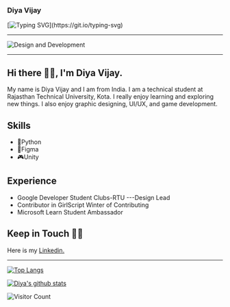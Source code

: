 ### Diya Vijay
[![Typing SVG](https://readme-typing-svg.herokuapp.com/?lines=Welcome+to+my+profile...;Glad+to+see+you+here!)](https://git.io/typing-svg)
<hr>

![Design and Development](https://github.com/DiyaVj/DiyaVj/blob/main/Banner2.gif)
<hr>

## Hi there 👋🏻, I'm Diya Vijay.

My name is Diya Vijay and I am from India. I am a technical student at Rajasthan Technical University, Kota. I really enjoy learning and exploring new things. I also enjoy graphic designing, UI/UX, and game development.

## Skills
* 🐍Python
* 📱Figma
* 🎮Unity
## Experience
* Google Developer Student Clubs-RTU ---Design Lead
* Contributor in GirlScript Winter of Contributing
* Microsoft Learn Student Ambassador

## Keep in Touch 🤝🏻

Here is my [Linkedin.](https://www.linkedin.com/in/diya-vijay-3a8440204/)

<hr>

[![Top Langs](https://github-readme-stats.vercel.app/api/top-langs/?username=DiyaVj&langs_count=8)](https://github.com/anuraghazra/github-readme-stats)

[![Diya's github stats](https://github-readme-stats.vercel.app/api?username=DiyaVj)](https://github.com/DiyaVj/github-readme-stats)

![Visitor Count](https://profile-counter.glitch.me/{DiyaVj}/count.svg)

